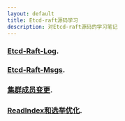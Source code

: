 ```yaml
---
layout: default
title: Etcd-raft源码学习
description: 对Etcd-raft源码的学习笔记
---
```

### [Etcd-Raft-Log](1_Etcd-Raft日志相关.html).
### [Etcd-Raft-Msgs](2_etcd-Raft-Message相关.html).
### [集群成员变更](3_etcd-Raft的集群变更.html).
### [ReadIndex和选举优化](4_etcd-Raft-选举优化和Readindex.html).